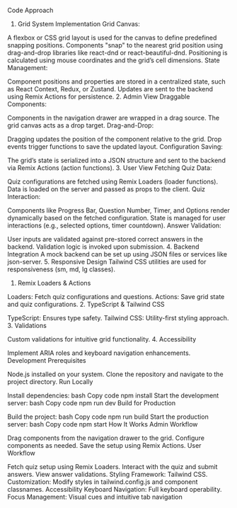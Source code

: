 Code Approach

1. Grid System Implementation
   Grid Canvas:

A flexbox or CSS grid layout is used for the canvas to define predefined snapping positions.
Components "snap" to the nearest grid position using drag-and-drop libraries like react-dnd or react-beautiful-dnd.
Positioning is calculated using mouse coordinates and the grid’s cell dimensions.
State Management:

Component positions and properties are stored in a centralized state, such as React Context, Redux, or Zustand.
Updates are sent to the backend using Remix Actions for persistence. 2. Admin View
Draggable Components:

Components in the navigation drawer are wrapped in a drag source.
The grid canvas acts as a drop target.
Drag-and-Drop:

Dragging updates the position of the component relative to the grid.
Drop events trigger functions to save the updated layout.
Configuration Saving:

The grid’s state is serialized into a JSON structure and sent to the backend via Remix Actions (action functions). 3. User View
Fetching Quiz Data:

Quiz configurations are fetched using Remix Loaders (loader functions).
Data is loaded on the server and passed as props to the client.
Quiz Interaction:

Components like Progress Bar, Question Number, Timer, and Options render dynamically based on the fetched configuration.
State is managed for user interactions (e.g., selected options, timer countdown).
Answer Validation:

User inputs are validated against pre-stored correct answers in the backend.
Validation logic is invoked upon submission. 4. Backend Integration
A mock backend can be set up using JSON files or services like json-server. 5. Responsive Design
Tailwind CSS utilities are used for responsiveness (sm, md, lg classes).

1. Remix Loaders & Actions

Loaders: Fetch quiz configurations and questions.
Actions: Save grid state and quiz configurations. 2. TypeScript & Tailwind CSS

TypeScript: Ensures type safety.
Tailwind CSS: Utility-first styling approach. 3. Validations

Custom validations for intuitive grid functionality. 4. Accessibility

Implement ARIA roles and keyboard navigation enhancements.
Development
Prerequisites

Node.js installed on your system.
Clone the repository and navigate to the project directory.
Run Locally

Install dependencies:
bash
Copy code
npm install
Start the development server:
bash
Copy code
npm run dev
Build for Production

Build the project:
bash
Copy code
npm run build
Start the production server:
bash
Copy code
npm start
How It Works
Admin Workflow

Drag components from the navigation drawer to the grid.
Configure components as needed.
Save the setup using Remix Actions.
User Workflow

Fetch quiz setup using Remix Loaders.
Interact with the quiz and submit answers.
View answer validations.
Styling
Framework: Tailwind CSS.
Customization: Modify styles in tailwind.config.js and component classnames.
Accessibility
Keyboard Navigation: Full keyboard operability.
Focus Management: Visual cues and intuitive tab navigation
